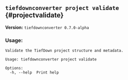 ## `tiefdownconverter project validate` {#projectvalidate}

**Version:** `tiefdownconverter 0.7.0-alpha`

### Usage:
```
Validate the TiefDown project structure and metadata.

Usage: tiefdownconverter project validate

Options:
  -h, --help  Print help
```

